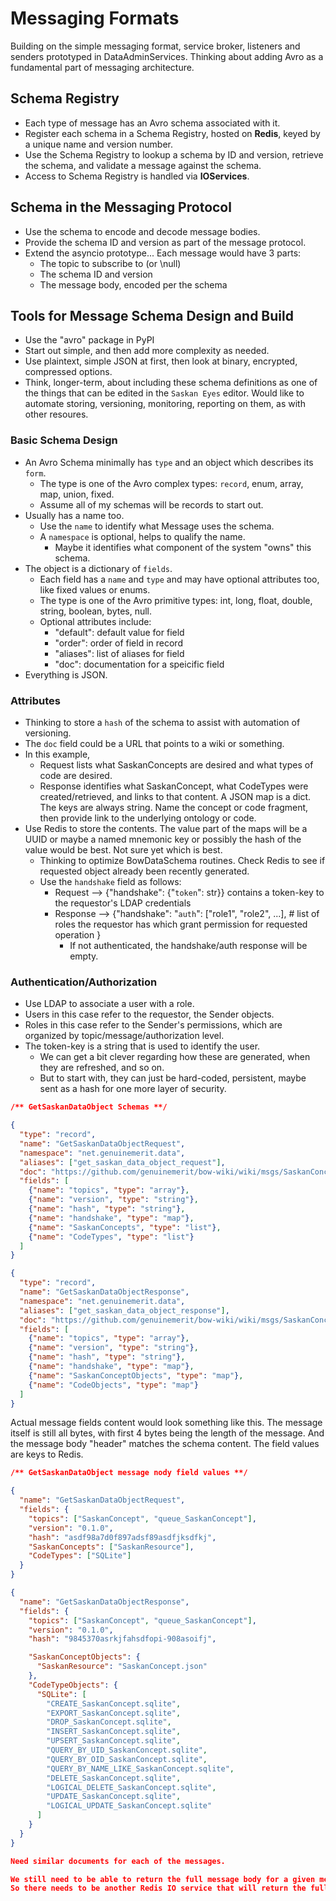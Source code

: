 # Messaging Formats

Building on the simple messaging format, service broker, listeners and senders prototyped in DataAdminServices.
Thinking about adding Avro as a fundamental part of messaging architecture.

## Schema Registry

- Each type of message has an Avro schema associated with it.
- Register each schema in a Schema Registry, hosted on __Redis__, keyed by a unique name and version number.
- Use the Schema Registry to lookup a schema by ID and version, retrieve the schema, and validate a message against the schema.
- Access to Schema Registry is handled via __IOServices__.

## Schema in the Messaging Protocol

- Use the schema to encode and decode message bodies.
- Provide the schema ID and version as part of the message protocol.
- Extend the asyncio prototype... Each message would have 3 parts:
  - The topic to subscribe to (or \null)
  - The schema ID and version
  - The message body, encoded per the schema

## Tools for Message Schema Design and Build

- Use the "avro" package in PyPI
- Start out simple, and then add more complexity as needed.
- Use plaintext, simple JSON at first, then look at binary, encrypted, compressed options.
- Think, longer-term, about including these schema definitions as one of the things that can be edited in the `Saskan Eyes` editor. Would like to automate storing, versioning, monitoring, reporting on them, as with other resoures.

### Basic Schema Design

- An Avro Schema minimally has `type` and an object which describes its `form`.
  - The type is one of the Avro complex types: `record`, enum, array, map, union, fixed.
  - Assume all of my schemas will be records to start out.
- Usually has a name too.
  - Use the `name` to identify what Message uses the schema.
  - A `namespace` is optional, helps to qualify the name.
    - Maybe it identifies what component of the system "owns" this schema.
- The object is a dictionary of `fields`.
  - Each field has a `name` and `type` and may have optional attributes too, like fixed values or enums.
  - The type is one of the Avro primitive types: int, long, float, double, string, boolean, bytes, null.
  - Optional attributes include:
    - "default": default value for field
    - "order": order of field in record
    - "aliases": list of aliases for field
    - "doc": documentation for a speicific field
- Everything is JSON.

### Attributes

- Thinking to store a `hash` of the schema to assist with automation of versioning.
- The `doc` field could be a URL that points to a wiki or something.
- In this example,
  - Request lists what SaskanConcepts are desired and what types of code are desired.
  - Response identifies what SaskanConcept, what CodeTypes were created/retrieved, and links to that content. A JSON map is a dict. The keys are always string. Name the concept or code fragment, then provide link to the underlying ontology or code.
- Use Redis to store the contents. The value part of the maps will be a UUID or maybe a named mnemonic key or possibly the hash of the value would be best. Not sure yet which is best.
  - Thinking to optimize BowDataSchema routines.  Check Redis to see if requested object already been recently generated.
  - Use the `handshake` field as follows:
    - Request --> {"handshake": {"`token`": str}} contains a token-key to the requestor's LDAP credentials
    - Response --> {"handshake":
        "`auth`": ["role1", "role2", ...], # list of roles the requestor has which grant permission for requested operation
      }
      - If not authenticated, the handshake/auth response will be empty.

### Authentication/Authorization

- Use LDAP to associate a user with a role.
- Users in this case refer to the requestor, the Sender objects.
- Roles in this case refer to the Sender's permissions, which are organized by topic/message/authorization level.
- The token-key is a string that is used to identify the user.
  - We can get a bit clever regarding how these are generated, when they are refreshed, and so on.
  - But to start with, they can just be hard-coded, persistent, maybe sent as a hash for one more layer of security.

```json
/** GetSaskanDataObject Schemas **/

{
  "type": "record",
  "name": "GetSaskanDataObjectRequest",
  "namespace": "net.genuinemerit.data",
  "aliases": ["get_saskan_data_object_request"],
  "doc": "https://github.com/genuinemerit/bow-wiki/wiki/msgs/SaskanConcept/GetSaskanDataObject",
  "fields": [
    {"name": "topics", "type": "array"},
    {"name": "version", "type": "string"},
    {"name": "hash", "type": "string"},
    {"name": "handshake", "type": "map"},
    {"name": "SaskanConcepts", "type": "list"},
    {"name": "CodeTypes", "type": "list"}
  ]
}

{
  "type": "record",
  "name": "GetSaskanDataObjectResponse",
  "namespace": "net.genuinemerit.data",
  "aliases": ["get_saskan_data_object_response"],
  "doc": "https://github.com/genuinemerit/bow-wiki/wiki/msgs/SaskanConcept/GetSaskanDataObject",
  "fields": [
    {"name": "topics", "type": "array"},
    {"name": "version", "type": "string"},
    {"name": "hash", "type": "string"},
    {"name": "handshake", "type": "map"},
    {"name": "SaskanConceptObjects", "type": "map"},
    {"name": "CodeObjects", "type": "map"}
  ]
}
```

Actual message fields content would look something like this.
The message itself is still all bytes, with first 4 bytes being the length of the message. And the message body "header" matches the schema content. The field values are keys to Redis.

```json
/** GetSaskanDataObject message nody field values **/

{
  "name": "GetSaskanDataObjectRequest",
  "fields": {
    "topics": ["SaskanConcept", "queue_SaskanConcept"],
    "version": "0.1.0",
    "hash": "asdf98a7d0f897adsf89asdfjksdfkj",
    "SaskanConcepts": ["SaskanResource"],
    "CodeTypes": ["SQLite"]
  }
}

{
  "name": "GetSaskanDataObjectResponse",
  "fields": {
    "topics": ["SaskanConcept", "queue_SaskanConcept"],
    "version": "0.1.0",
    "hash": "9845370asrkjfahsdfopi-908asoifj",

    "SaskanConceptObjects": {
      "SaskanResource": "SaskanConcept.json"
    },
    "CodeTypeObjects": {
      "SQLite": [
        "CREATE_SaskanConcept.sqlite",
        "EXPORT_SaskanConcept.sqlite",
        "DROP_SaskanConcept.sqlite",
        "INSERT_SaskanConcept.sqlite",
        "UPSERT_SaskanConcept.sqlite",
        "QUERY_BY_UID_SaskanConcept.sqlite",
        "QUERY_BY_OID_SaskanConcept.sqlite",
        "QUERY_BY_NAME_LIKE_SaskanConcept.sqlite",
        "DELETE_SaskanConcept.sqlite",
        "LOGICAL_DELETE_SaskanConcept.sqlite",
        "UPDATE_SaskanConcept.sqlite",
        "LOGICAL_UPDATE_SaskanConcept.sqlite"
      ]
    }
  }
}

Need similar documents for each of the messages.

We still need to be able to return the full message body for a given message.
So there needs to be another Redis IO service that will return the full message body for a given message.
